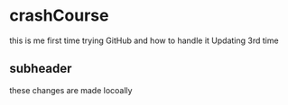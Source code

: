 # crashCourse
this is me first time trying GitHub and how to handle it
Updating 3rd time
## subheader
these changes are made locoally

